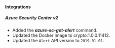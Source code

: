 
#### Integrations
##### Azure Security Center v2
- Added the ***azure-sc-get-alert*** command.
- Updated the Docker image to crypto:1.0.0.11412.
- Updated the `Alert` API version to `2019-01-01`.
